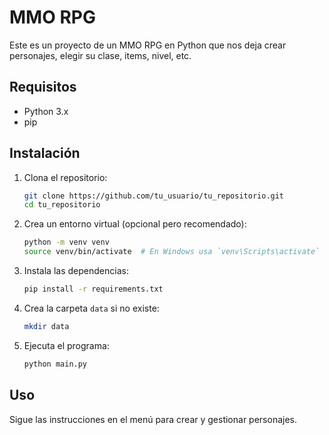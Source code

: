 # MMO RPG

Este es un proyecto de un MMO RPG en Python que nos deja crear personajes, elegir su clase, items, nivel, etc.

## Requisitos

- Python 3.x
- pip

## Instalación

1. Clona el repositorio:
   ```bash
   git clone https://github.com/tu_usuario/tu_repositorio.git
   cd tu_repositorio
   ```

2. Crea un entorno virtual (opcional pero recomendado):
   ```bash
   python -m venv venv
   source venv/bin/activate  # En Windows usa `venv\Scripts\activate`
   ```

3. Instala las dependencias:
   ```bash
   pip install -r requirements.txt
   ```

4. Crea la carpeta `data` si no existe:
   ```bash
   mkdir data
   ```

5. Ejecuta el programa:
   ```bash
   python main.py
   ```

## Uso

Sigue las instrucciones en el menú para crear y gestionar personajes.




